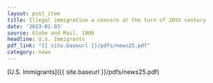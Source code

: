 ```yaml
---
layout: post_item
title: Illegal immigration a concern at the turn of 20th century
date: '2023-01-03'
source: Globe and Mail, 1900
headline: U.S. Immigrants
pdf_link: "{{ site.baseurl }}/pdfs/news25.pdf"
category: news
---
```


[U.S. Immigrants]({{ site.baseurl }}/pdfs/news25.pdf)
